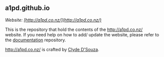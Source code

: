## a1pd.github.io
  
*Website: [http://a1pd.co.nz/](http://a1pd.co.nz/)*    
  
This is the repository that hold the contents of the http://a1pd.co.nz/ website. If you need help on how to add/ update the website,
please refer to the [documentation](https://github.com/a1pd/documentation) repository.  

http://a1pd.co.nz/ is crafted by [Clyde D'Souza](http://clyde.nz/).  
